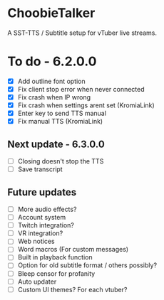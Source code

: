 # ChoobieTalker
A SST-TTS / Subtitle setup for vTuber live streams.

# To do - 6.2.0.0
- [x] Add outline font option
- [x] Fix client stop error when never connected
- [x] Fix crash when IP wrong
- [x] Fix crash when settings arent set (KromiaLink)
- [x] Enter key to send TTS manual
- [x] Fix manual TTS (KromiaLink)

## Next update - 6.3.0.0
- [ ] Closing doesn't stop the TTS
- [ ] Save transcript

## Future updates
- [ ] More audio effects?
- [ ] Account system
- [ ] Twitch integration?
- [ ] VR integration?
- [ ] Web notices
- [ ] Word macros (For custom messages)
- [ ] Built in playback function
- [ ] Option for old subtitle format / others possibly?
- [ ] Bleep censor for profanity
- [ ] Auto updater
- [ ] Custom UI themes? For each vtuber?
